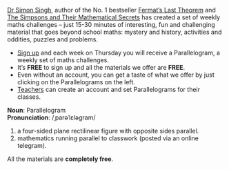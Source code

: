 [Dr Simon Singh](https://en.wikipedia.org/wiki/Simon_Singh), author of the No. 1 bestseller [Fermat’s Last Theorem](https://en.wikipedia.org/wiki/Fermat%27s_Last_Theorem_(book)) and [The Simpsons and Their Mathematical Secrets](https://en.wikipedia.org/wiki/The_Simpsons_and_Their_Mathematical_Secrets) has created a set of weekly maths challenges – just 15-30 minutes of interesting, fun and challenging material that goes beyond school maths: mystery and history, activities and oddities, puzzles and problems.

* [Sign up](/signup) and each week on Thursday you will receive a Parallelogram, a weekly set of maths challenges.
* It’s __FREE__ to sign up and all the materials we offer are __FREE__.
* Even without an account, you can get a taste of what we offer by just clicking on the Parallelograms on the left.
* [Teachers](/teachers) can create an account and set Parallelograms for their classes.

<div class="dictionary">

__Noun__: Parallelogram  
__Pronunciation__: /ˌparəˈlɛləɡram/  

1. a four-sided plane rectilinear figure with opposite sides parallel.
2. mathematics running parallel to classwork (posted via an online telegram).

</div>

All the materials are __completely free__.
